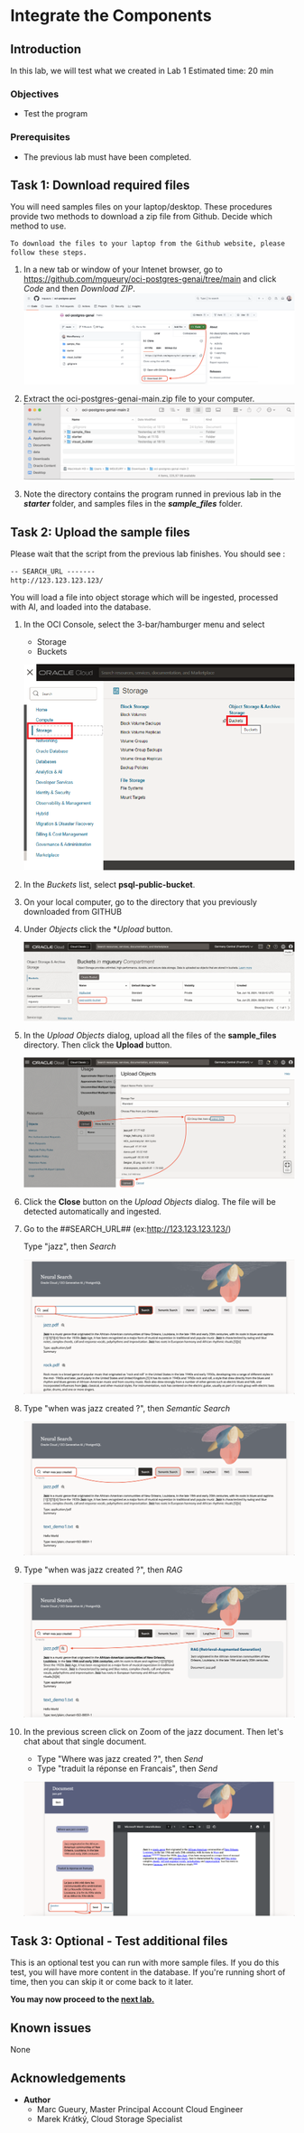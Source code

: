 
# Integrate the Components

## Introduction
In this lab, we will test what we created in Lab 1
Estimated time: 20 min

### Objectives

- Test the program

### Prerequisites
- The previous lab must have been completed.

## Task 1: Download required files
You will need samples files on your laptop/desktop. These procedures provide two methods to download a zip file from Github. Decide which method to use.

````
To download the files to your laptop from the Github website, please follow these steps.
````

1. In a new tab or window of your Intenet browser, go to https://github.com/mgueury/oci-postgres-genai/tree/main and click *Code* and then *Download ZIP*.
![GitHub_Download](images/github-download-zip.png)

1. Extract the oci-postgres-genai-main.zip file to your computer. 
![GitHub_Download](images/github-extract-zip.png) 

1. Note the directory contains the program runned in previous lab in the ***starter*** folder, and samples files in the ***sample_files*** folder.

## Task 2: Upload the sample files

Please wait that the script from the previous lab finishes. You should see :

```
-- SEARCH_URL -------
http://123.123.123.123/
```

You will load a file into object storage which will be ingested, processed with AI, and loaded into the database. 

1. In the OCI Console, select the 3-bar/hamburger menu and select
    - Storage
    - Buckets

    ![Test Bucket](images/test-bucket1.png)

1. In the *Buckets* list, select **psql-public-bucket**.
1. On your local computer, go to the directory that you previously downloaded from GITHUB
1. Under *Objects* click the **Upload* button. 

    ![Test Bucket](images/test-bucket2.png)

1. In the *Upload Objects* dialog, upload all the files of the **sample_files** directory. Then click the **Upload** button.

    ![Test Upload](images/test-upload.png)
1. Click the **Close** button on the *Upload Objects* dialog. The file will be detected automatically and ingested.
     
1. Go to the ##SEARCH_URL## (ex:http://123.123.123.123/)
    
    Type "jazz", then *Search*

    ![Test Jazz](images/test-jazz.png)

1. Type "when was jazz created ?", then *Semantic Search*

    ![Test Jazz](images/test-jazz-semantic.png)    

1. Type "when was jazz created ?", then *RAG*

    ![Test Jazz](images/test-jazz-rag.png)  

1. In the previous screen click on Zoom of the jazz document. Then let's chat about that single document.
   
    - Type "Where was jazz created ?", then *Send*
    - Type "traduit la réponse en Francais", then *Send*

    ![Test Jazz](images/test-jazz-zoom.png)          

## Task 3: Optional - Test additional files
This is an optional test you can run with more sample files. If you do this test, you will have more content in the database. If you're running short of time, then you can skip it or come back to it later.

**You may now proceed to the [next lab.](#next)**

## Known issues

None

## Acknowledgements

- **Author**
    - Marc Gueury, Master Principal Account Cloud Engineer
    - Marek Krátký, Cloud Storage Specialist 

